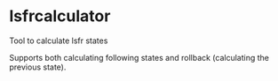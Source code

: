 # lsfrcalculator
Tool to calculate lsfr states

Supports both calculating following states and rollback (calculating the previous state).
